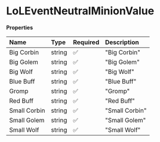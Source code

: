 # LoLEventNeutralMinionValue

**Properties**

| Name         | Type   | Required | Description    |
| :----------- | :----- | :------- | :------------- |
| Big Corbin   | string | ✅       | "Big Corbin"   |
| Big Golem    | string | ✅       | "Big Golem"    |
| Big Wolf     | string | ✅       | "Big Wolf"     |
| Blue Buff    | string | ✅       | "Blue Buff"    |
| Gromp        | string | ✅       | "Gromp"        |
| Red Buff     | string | ✅       | "Red Buff"     |
| Small Corbin | string | ✅       | "Small Corbin" |
| Small Golem  | string | ✅       | "Small Golem"  |
| Small Wolf   | string | ✅       | "Small Wolf"   |

<!-- This file was generated by liblab | https://liblab.com/ -->

